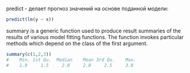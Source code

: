 predict - делает прогноз значений на основе поданной модели:
```r
predict(lm(y ~ x))
```


summary is a generic function used to produce result summaries of the results of various model fitting functions. The function invokes particular methods which depend on the class of the first argument.
```r
summary(c(1,2,3))
#    Min. 1st Qu.  Median    Mean 3rd Qu.    Max. 
#    1.0     1.5     2.0     2.0     2.5     3.0 
```
